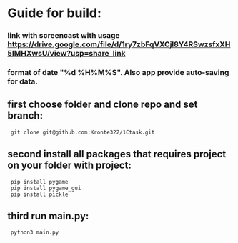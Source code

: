 # Guide for build:
  ### link with screencast with usage https://drive.google.com/file/d/1ry7zbFqVXCjl8Y4RSwzsfxXH5IMHXwsU/view?usp=share_link
  ### format of date "%d %H%M%S". Also app provide auto-saving for data.
  ## first choose folder and clone repo and set branch:
     git clone git@github.com:Kronte322/1Ctask.git
  ## second install all packages that requires project on your folder with project:
     pip install pygame
     pip install pygame_gui
     pip install pickle
  ## third run main.py:
     python3 main.py
  
